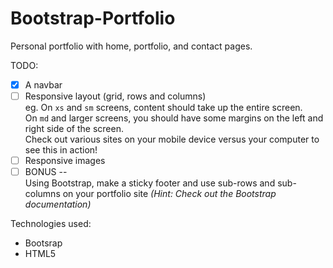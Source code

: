 # Bootstrap-Portfolio

Personal portfolio with home, portfolio, and contact pages.

TODO:

- [x] A navbar
- [ ] Responsive layout (grid, rows and columns)  
       eg. On `xs` and `sm` screens, content should take up the entire screen.  
       On `md` and larger screens, you should have some margins on the left and right side of the screen.  
       Check out various sites on your mobile device versus your computer to see this in action!
- [ ] Responsive images
- [ ] BONUS --  
       Using Bootstrap, make a sticky footer and use sub-rows and sub-columns on your portfolio site _(Hint: Check out the Bootstrap documentation)_

Technologies used:

- Bootsrap
- HTML5
